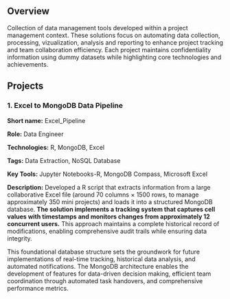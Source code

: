 ## Overview
Collection of data management tools developed within a project management context.  These solutions focus on automating data collection, processing, vizualization, analysis and reporting to enhance project tracking and team collaboration efficiency.  Each project maintains confidentiality information using dummy datasets while highlighting core technologies and achievements.

## Projects

### 1. Excel to MongoDB Data Pipeline

<b>Short name:</b> Excel_Pipeline </p>
<b>Role:</b> Data Engineer </p>
<b>Technologies:</b> R, MongoDB, Excel </p>
<b>Tags:</b> Data Extraction, NoSQL Database </p>
<b>Key Tools:</b> Jupyter Notebooks-R, MongoDB Compass, Microsoft Excel </p>
<b>Description:</b> Developed a R script that extracts information from a large collaborative Excel file (around 70 columns × 1500 rows, to manage approximately 350 mini projects) and loads it into a structured MongoDB database. <b>The solution implements a tracking system that captures cell values with timestamps and monitors changes from approximately 12 concurrent users.</b> This approach maintains a complete historical record of modifications, enabling comprehensive audit trails while ensuring data integrity.

This foundational database structure sets the groundwork for future implementations of real-time tracking, historical data analysis, and automated notifications. The MongoDB architecture enables the development of features for data-driven decision making, efficient team coordination through automated task handovers, and comprehensive performance metrics.
